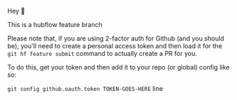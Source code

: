 Hey :santa:

This is a hubflow feature branch

Please note that, if you are using 2-factor auth for Github (and you should be), you'll need to 
create a personal access token and then load it for the `git hf feature submit` command to actually
create a PR for you.

To do this, get your token and then add it to your repo (or global) config like so:

`git config github.oauth.token TOKEN-GOES-HERE`
line
